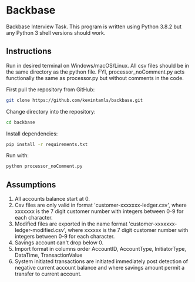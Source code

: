 # Backbase

Backbase Interview Task. This program is written using Python 3.8.2 but any Python 3 shell versions should work.

## Instructions

Run in desired terminal on Windows/macOS/Linux. All csv files should be in the same directory as the python file. FYI, processor_noComment.py acts functionally the same as processor.py but without comments in the code.

First pull the repository from GitHub:

```bash
git clone https://github.com/kevintamls/backbase.git
```

Change directory into the repository:

```bash
cd backbase
```

Install dependencies:

```bash
pip install -r requirements.txt
```

Run with:

```bash
python processor_noComment.py
```

## Assumptions

1. All accounts balance start at 0.
2. Csv files are only valid in format 'customer-xxxxxxx-ledger.csv', where xxxxxxx is the 7 digit customer number with integers between 0-9 for each character.
3. Modified files are exported in the name format 'customer-xxxxxxx-ledger-modified.csv', where xxxxxx is the 7 digit customer number with integers between 0-9 for each character.
4. Savings account can't drop below 0.
5. Import format in columns order AccountID, AccountType, InitiatorType, DataTime,
TransactionValue
6. System initiated transactions are initiated immediately post detection of negative
    current account balance and where savings amount permit a transfer to current
    account.
